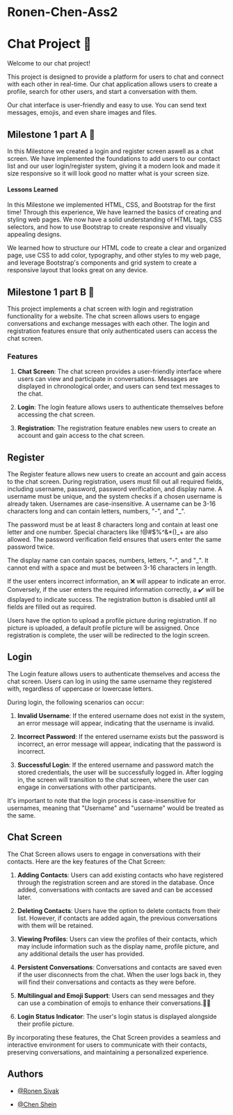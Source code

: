 #  Ronen-Chen-Ass2

  

#  Chat Project 💬

Welcome to our chat project!

This project is designed to provide a platform for users to chat and connect with each other in real-time. Our chat application allows users to create a profile, search for other users, and start a conversation with them.

  

Our chat interface is user-friendly and easy to use. You can send text messages, emojis, and even share images and files.

##  Milestone 1 part A 🗿

In this Milestone we created a login and register screen aswell as a chat screen. We have implemented the foundations to add users to our contact list and our user login/register system, giving it a modern look and made it size responsive so it will look good no matter what is your screen size.

  

  

  

####  Lessons Learned

  

In this Milestone we implemented HTML, CSS, and Bootstrap for the first time! Through this experience, We have learned the basics of creating and styling web pages. We now have a solid understanding of HTML tags, CSS selectors, and how to use Bootstrap to create responsive and visually appealing designs.

  

We learned how to structure our HTML code to create a clear and organized page, use CSS to add color, typography, and other styles to my web page, and leverage Bootstrap's components and grid system to create a responsive layout that looks great on any device.

  ##  Milestone 1 part B 🗿
This project implements a chat screen with login and registration functionality for a website. The chat screen allows users to engage  conversations and exchange messages with each other. The login and registration features ensure that only authenticated users can access the chat screen.

### Features

1.  **Chat Screen**: The chat screen provides a user-friendly interface where users can view and participate in conversations. Messages are displayed in chronological order, and users can send text messages to the chat.
    
2.  **Login**: The login feature allows users to authenticate themselves before accessing the chat screen. 
    
3.  **Registration**: The registration feature enables new users to create an account and gain access to the chat screen. 
    
## Register

The Register feature allows new users to create an account and gain access to the chat screen. During registration, users must fill out all required fields, including username, password, password verification, and display name. A username must be unique, and the system checks if a chosen username is already taken. Usernames are case-insensitive. A username can be 3-16 characters long and can contain letters, numbers, "-", and "_".

The password must be at least 8 characters long and contain at least one letter and one number. Special characters like !@#$%^&*()_+ are also allowed. The password verification field ensures that users enter the same password twice.

The display name can contain spaces, numbers, letters, "-", and "_". It cannot end with a space and must be between 3-16 characters in length.

If the user enters incorrect information, an ❌ will appear to indicate an error. Conversely, if the user enters the required information correctly, a ✔️ will be displayed to indicate success. The registration button is disabled until all fields are filled out as required.

Users have the option to upload a profile picture during registration. If no picture is uploaded, a default profile picture will be assigned. Once registration is complete, the user will be redirected to the login screen.

  ##   Login

The Login feature allows users to authenticate themselves and access the chat screen. Users can log in using the same username they registered with, regardless of uppercase or lowercase letters.

During login, the following scenarios can occur:

1.  **Invalid Username**: If the entered username does not exist in the system, an error message will appear, indicating that the username is invalid.
    
2.  **Incorrect Password**: If the entered username exists but the password is incorrect, an error message will appear, indicating that the password is incorrect.
    
3.  **Successful Login**: If the entered username and password match the stored credentials, the user will be successfully logged in. After logging in, the screen will transition to the chat screen, where the user can engage in conversations with other participants.
    

It's important to note that the login process is case-insensitive for usernames, meaning that "Username" and "username" would be treated as the same.

## Chat Screen

The Chat Screen allows users to engage in conversations with their contacts. Here are the key features of the Chat Screen:

1.  **Adding Contacts**: Users can add existing contacts who have registered through the registration screen and are stored in the database. Once added, conversations with contacts are saved and can be accessed later.
    
2.  **Deleting Contacts**: Users have the option to delete contacts from their list. However, if contacts are added again, the previous conversations with them will be retained.
    
3.  **Viewing Profiles**: Users can view the profiles of their contacts, which may include information such as the display name, profile picture, and any additional details the user has provided.
    
4.  **Persistent Conversations**: Conversations and contacts are saved even if the user disconnects from the chat. When the user logs back in, they will find their conversations and contacts as they were before.
    
5.  **Multilingual and Emoji Support**: Users can send messages and they can use a combination of emojis to enhance their conversations.🍔🗽
    
6.  **Login Status Indicator**: The user's login status is displayed alongside their profile picture. 
    

By incorporating these features, the Chat Screen provides a seamless and interactive environment for users to communicate with their contacts, preserving conversations, and maintaining a personalized experience.

##  Authors

  

- [@Ronen Sivak](https://github.com/RonenSiv)

- [@Chen Shein](https://github.com/chenshein)
